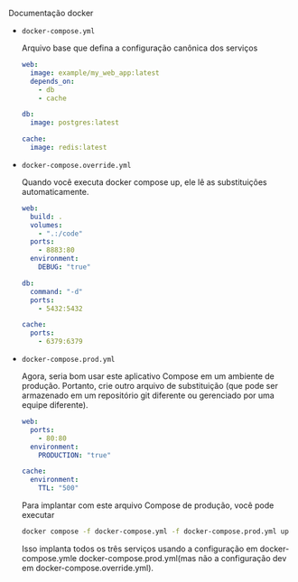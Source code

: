 Documentação docker

- `docker-compose.yml`

  Arquivo base que defina a configuração canônica dos serviços

  ```yml
  web:
    image: example/my_web_app:latest
    depends_on:
      - db
      - cache

  db:
    image: postgres:latest

  cache:
    image: redis:latest
  ```

- `docker-compose.override.yml`

  Quando você executa docker compose up, ele lê as substituições automaticamente.

  ```yml
  web:
    build: .
    volumes:
      - ".:/code"
    ports:
      - 8883:80
    environment:
      DEBUG: "true"

  db:
    command: "-d"
    ports:
      - 5432:5432

  cache:
    ports:
      - 6379:6379
  ```

- `docker-compose.prod.yml`

  Agora, seria bom usar este aplicativo Compose em um ambiente de produção. Portanto, crie outro arquivo de substituição (que pode ser armazenado em um repositório git diferente ou gerenciado por uma equipe diferente).

  ```yml
  web:
    ports:
      - 80:80
    environment:
      PRODUCTION: "true"

  cache:
    environment:
      TTL: "500"
  ```

  Para implantar com este arquivo Compose de produção, você pode executar

  ```bash
  docker compose -f docker-compose.yml -f docker-compose.prod.yml up -d
  ```

  Isso implanta todos os três serviços usando a configuração em docker-compose.ymle docker-compose.prod.yml(mas não a configuração dev em docker-compose.override.yml).

<br>
<br>
